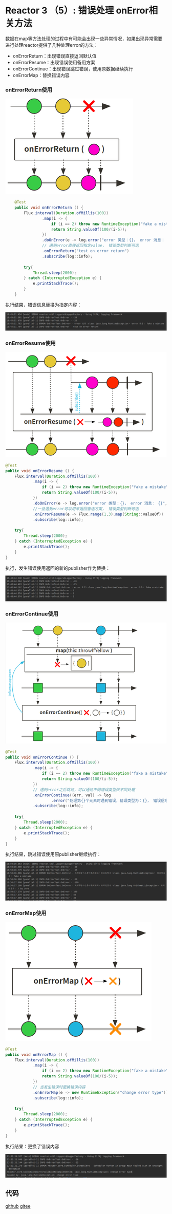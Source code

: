 # Reactor 3 （5）: 错误处理 onError相关方法

数据在map等方法处理的过程中有可能会出现一些异常情况，如果出现异常需要进行处理reactor提供了几种处理error的方法：

+ onErrorReturn：出现错误直接返回默认值
+ onErrorResume：出现错误使用备用方案
+ onErrorContinue：出现错误跳过错误，使用原数据继续执行
+ onErrorMap：替换错误内容

### onErrorReturn使用



![image-20200806134449177](README.assets/image-20200806134449177.png)

```java
    @Test
    public void onErrorReturn () {
        Flux.interval(Duration.ofMillis(100))
                .map(i -> {
                    if (i == 2) throw new RuntimeException("fake a mistake");
                    return String.valueOf(100/(i-5));
                })
                .doOnError(e -> log.error("error 类型：{}， error 消息： {}", e.getClass(),e.getMessage()))
                // 遇到error直接返回指定value， 错误类型判断可选
                .onErrorReturn("test on error return")
                .subscribe(log::info);

        try{
            Thread.sleep(2000);
        } catch (InterruptedException e) {
            e.printStackTrace();
        }
    }
```

执行结果，错误信息替换为指定内容：

![image-20200806134551225](README.assets/image-20200806134551225.png)

### onErrorResume使用

![image-20200806134717854](README.assets/image-20200806134717854.png)

```java
@Test
public void onErrorResume () {
    Flux.interval(Duration.ofMillis(100))
            .map(i -> {
                if (i == 2) throw new RuntimeException("fake a mistake");  // 设置两个错误，一个runtime错误，一个zero错误
                return String.valueOf(100/(i-5));
            })
            .doOnError(e -> log.error("error 类型：{}， error 消息： {}", e.getClass(),e.getMessage()))
            //一旦遇到error可以用来返回备选方案， 错误类型判断可选
            .onErrorResume(e -> Flux.range(1,3).map(String::valueOf))
            .subscribe(log::info);

    try{
        Thread.sleep(2000);
    } catch (InterruptedException e) {
        e.printStackTrace();
    }
}
```

执行，发生错误使用返回的新的publisher作为替换：

![image-20200806134851231](README.assets/image-20200806134851231.png)

### onErrorContinue使用

![image-20200806134933763](README.assets/image-20200806134933763.png)

```java
@Test
public void onErrorContinue () {
    Flux.interval(Duration.ofMillis(100))
            .map(i -> {
                if (i == 2) throw new RuntimeException("fake a mistake");
                return String.valueOf(100/(i-5));
            })
            // 遇到error之后跳过，可以通过不同错误类型做不同处理
            .onErrorContinue((err, val) -> log
                    .error("处理第{}个元素时遇到错误，错误类型为：{}， 错误信息为： {}", val, err.getClass(), err.getMessage()))
            .subscribe(log::info);

    try{
        Thread.sleep(2000);
    } catch (InterruptedException e) {
        e.printStackTrace();
    }
}
```

执行结果，跳过错误使用原publisher继续执行：

![image-20200806135024573](README.assets/image-20200806135024573.png)

### onErrorMap使用

![image-20200806135104713](README.assets/image-20200806135104713.png)

```java
@Test
public void onErrorMap () {
    Flux.interval(Duration.ofMillis(100))
            .map(i -> {
                if (i == 2) throw new RuntimeException("fake a mistake");
                return String.valueOf(100/(i-5));
            })
            // 当发生错误时更换错误内容
            .onErrorMap(e -> new RuntimeException("change error type"))
            .subscribe(log::info);

    try{
        Thread.sleep(2000);
    } catch (InterruptedException e) {
        e.printStackTrace();
    }
}
```

执行结果：更换了错误内容

![image-20200806135143295](README.assets/image-20200806135143295.png)


## 代码
[github](https://github.com/ffzs/learn_reactor/tree/master/src/main/java/OnErrorTest)
[gitee](https://gitee.com/ffzs/learn_reactor/tree/master/src/main/java/OnErrorTest)